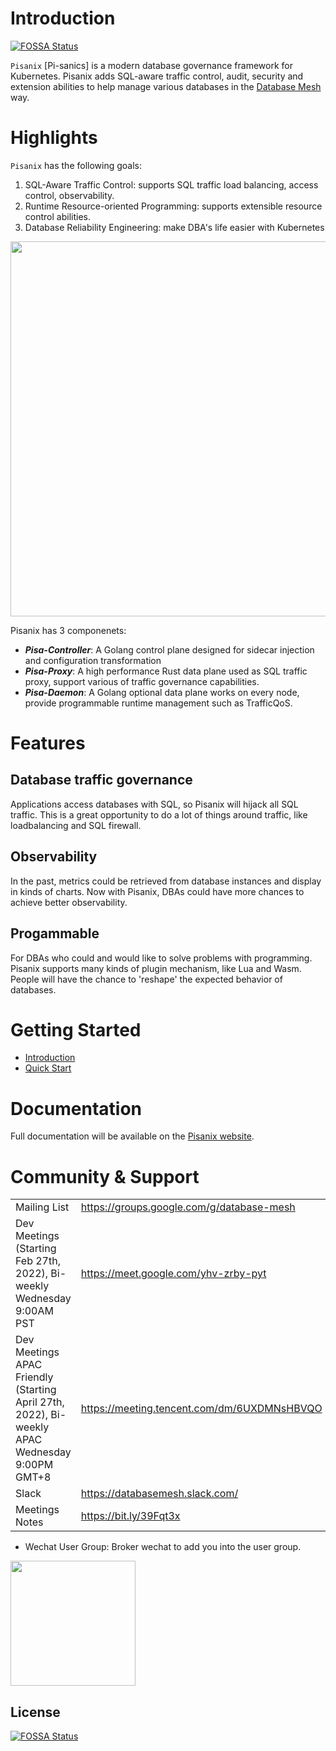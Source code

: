 # Introduction
[![FOSSA Status](https://app.fossa.com/api/projects/git%2Bgithub.com%2Fdatabase-mesh%2Fpisanix.svg?type=shield)](https://app.fossa.com/projects/git%2Bgithub.com%2Fdatabase-mesh%2Fpisanix?ref=badge_shield)


`Pisanix` [Pi-sanics] is a modern database governance framework for Kubernetes. Pisanix adds SQL-aware traffic control, audit, security and extension abilities to help manage various databases in the [Database Mesh](https://www.database-mesh.io) way.

# Highlights

`Pisanix` has the following goals:

1. SQL-Aware Traffic Control: supports SQL traffic load balancing, access control, observability.
2. Runtime Resource-oriented Programming: supports extensible resource control abilities.
3. Database Reliability Engineering: make DBA's life easier with Kubernetes

 <img src="static/pisanix-arch.png" width="600" length="600"/>

Pisanix has 3 componenets:

* ***Pisa-Controller***: A Golang control plane designed for sidecar injection and configuration transformation
* ***Pisa-Proxy***: A high performance Rust data plane used as SQL traffic proxy, support various of traffic governance capabilities.
* ***Pisa-Daemon***: A Golang optional data plane works on every node, provide programmable runtime management such as TrafficQoS.

# Features
## Database traffic governance

Applications access databases with SQL, so Pisanix will hijack all SQL traffic. This is a great opportunity to do a lot of things around traffic, like loadbalancing and SQL firewall.

## Observability

In the past, metrics could be retrieved from database instances and display in kinds of charts. Now with Pisanix, DBAs could have more chances to achieve better observability.

## Progammable 

For DBAs who could and would like to solve problems with programming. Pisanix supports many kinds of plugin mechanism, like Lua and Wasm. People will have the chance to 'reshape' the expected behavior of databases.

# Getting Started
- [Introduction](https://www.pisanix.io/docs/intro)
- [Quick Start](https://www.pisanix.io/docs/quickstart)

# Documentation
Full documentation will be available on the [Pisanix website](https://pisanix.io/).

# Community & Support
| | |
|:-|:-|
| Mailing List| https://groups.google.com/g/database-mesh |
| Dev Meetings (Starting Feb 27th, 2022), Bi-weekly Wednesday 9:00AM PST|https://meet.google.com/yhv-zrby-pyt |
| Dev Meetings APAC Friendly (Starting April 27th, 2022), Bi-weekly APAC Wednesday 9:00PM GMT+8|https://meeting.tencent.com/dm/6UXDMNsHBVQO |
| Slack |https://databasemesh.slack.com/  |
| Meetings Notes |https://bit.ly/39Fqt3x |

- Wechat User Group: Broker wechat to add you into the user group.
 <img src="static/wechat-user-group-broker.jpeg" width="200" length="200"/>

## License
[![FOSSA Status](https://app.fossa.com/api/projects/git%2Bgithub.com%2Fdatabase-mesh%2Fpisanix.svg?type=large)](https://app.fossa.com/projects/git%2Bgithub.com%2Fdatabase-mesh%2Fpisanix?ref=badge_large)